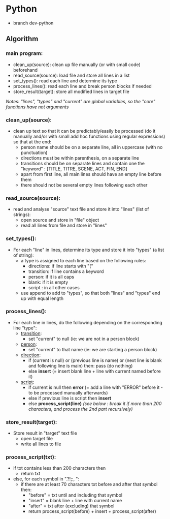 # Python

* branch dev-python

## Algorithm

### main program:
- clean_up(source): clean up file manually (or with small code) beforehand
- read_source(source): load file and store all lines in a list
- set_types(): read each line and determine its type
- process_lines(): read each line and break person blocks if needed
- store_result(target): store all modified lines in target file

*Notes: "lines", "types" and "current" are global variables, so the "core" functions have not arguments*

### clean_up(source):
- clean up text so that it can be predictably/easily be processed (do it manually and/or with small add hoc functions using regular expressions) so that at the end:
    - person name should be on a separate line, all in uppercase (with no punctuation)
    - directions must be within parenthesis, on a separate line
    - transitions should be on separate lines and contain one the "keyword" : [TITLE, TITRE, SCENE, ACT, FIN, END]
    - apart from first line, all main lines should have an empty line before them
    - there should not be several empty lines following each other

### read_source(source):
- read and analyse "source" text file and store it into "lines" (list of strings):
    - open source and store in "file" object
    - read all lines from file and store in "lines"

### set_types():
- For each "line" in lines, determine its type and store it into "types" (a list of string):
    - a type is assigned to each line based on the following rules:
        - directions: if line starts with "("
        - transition: if line contains a keyword
        - person: if it is all caps
        - blank: if it is empty
        - script : in all other cases
    - use append to add to "types", so that both "lines" and "types" end up with equal length

### process_lines():
- For each line in lines, do the following depending on the corresponding line "type":
    - <u>transition</u>:
        - set "current" to null (ie: we are not in a person block)
    - <u>person</u>:
        - set "current" to that name (ie: we are starting a person block)
    - <u>direction</u>:
        - if (current is null) or (previous line is name) or (next line is blank and following line is main) then: pass (do nothing)
        - else **insert** (= insert blank line + line with current named before it)
    - <u>script</u>:
        - if current is null then **error** (= add a line with "ERROR" before it - to be processed manually afterwards)
        - else if previous line is script then **insert**
        - else **process_script(line)** *(see below : break it if more than 200 characters, and process the 2nd part recursively)*

### store_result(target):
- Store result in "target" text file
    - open target file
    - write all lines to file

### process_script(txt):
- if txt contains less than 200 characters then
    - return txt
- else, for each symbol in ".?!;:, ":
    - if there are at least 70 characters txt before and after that symbol then:
        - "before" = txt until and including that symbol
        - "insert" = blank line + line with current name
        - "after" = txt after (excluding) that symbol
        - return process_script(before) + insert + process_script(after)
